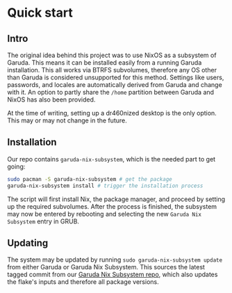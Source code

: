 # Quick start

## Intro

The original idea behind this project was to use NixOS as a subsystem of Garuda. This means it can be installed easily from a running Garuda installation. This all works via BTRFS subvolumes, therefore any OS other than Garuda is considered unsupported for this method. Settings like users, passwords, and locales are automatically derived from Garuda and change with it. An option to partly share the `/home` partition between Garuda and NixOS has also been provided.

At the time of writing, setting up a dr460nized desktop is the only option. This may or may not change in the future.

## Installation

Our repo contains `garuda-nix-subsystem`, which is the needed part to get going:

```sh
sudo pacman -S garuda-nix-subsystem # get the package
garuda-nix-subsystem install # trigger the installation process
```

The script will first install Nix, the package manager, and proceed by setting up the required subvolumes. After the process is finished, the subsystem may now be entered by rebooting and selecting the new `Garuda Nix Subsystem` entry in GRUB.

## Updating

The system may be updated by running `sudo garuda-nix-subsystem update` from either Garuda or Garuda Nix Subsystem. This sources the latest tagged commit from our [Garuda Nix Subsystem repo](https://gitlab.com/garuda-linux/garuda-nix-subsystem), which also updates the flake's inputs and therefore all package versions.
